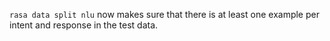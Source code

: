 `rasa data split nlu` now makes sure that there is at least one example per
intent and response in the test data.
